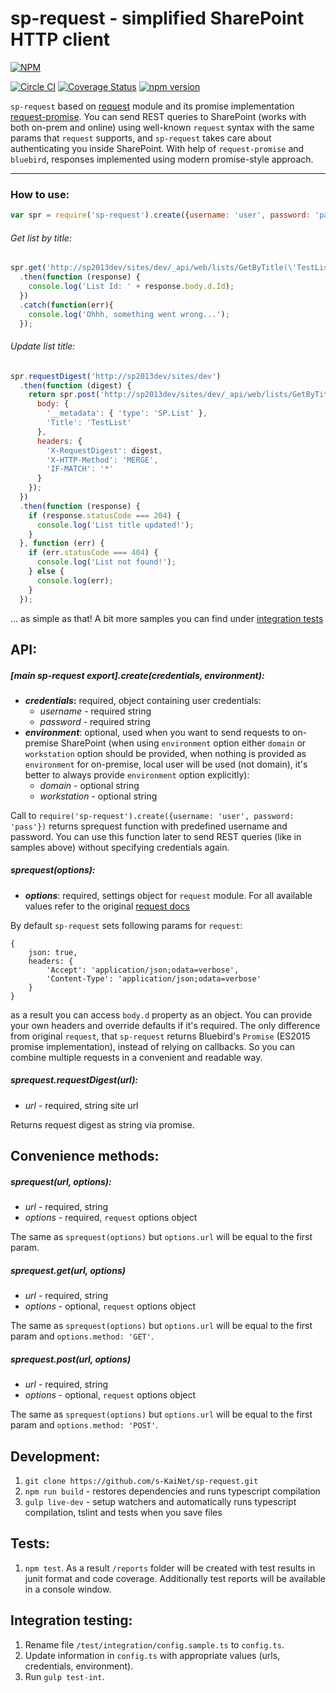 # sp-request - simplified SharePoint HTTP client
[![NPM](https://nodei.co/npm/sp-request.png?mini=true)](https://nodei.co/npm/sp-request/)

[![Circle CI](https://circleci.com/gh/s-KaiNet/sp-request/tree/master.svg?style=shield&circle-token=c550cd1b34315e710c5e751dd4cffe5cb8e694fe)](https://circleci.com/gh/s-KaiNet/sp-request/tree/master)
[![Coverage Status](https://coveralls.io/repos/github/s-KaiNet/sp-request/badge.svg?branch=master)](https://coveralls.io/github/s-KaiNet/sp-request?branch=master)
[![npm version](https://badge.fury.io/js/sp-request.svg)](https://badge.fury.io/js/sp-request)

 `sp-request` based on [request](https://github.com/request/request) module and its promise implementation [request-promise](https://github.com/request/request-promise). You can send REST queries to SharePoint (works with both on-prem and online) using well-known `request` syntax with the same params that `request` supports, and `sp-request` takes care about authenticating you inside SharePoint. With help of `request-promise` and `bluebird`, responses implemented using modern promise-style approach.

---

### How to use:
```javascript
var spr = require('sp-request').create({username: 'user', password: 'pass'});
```
###### Get list by title:
```javascript
spr.get('http://sp2013dev/sites/dev/_api/web/lists/GetByTitle(\'TestList\')')
  .then(function (response) {
    console.log('List Id: ' + response.body.d.Id);
  })
  .catch(function(err){
    console.log('Ohhh, something went wrong...');
  });
```
###### Update list title:
```javascript
spr.requestDigest('http://sp2013dev/sites/dev')
  .then(function (digest) {
    return spr.post('http://sp2013dev/sites/dev/_api/web/lists/GetByTitle(\'TestList\')', {
      body: {
        '__metadata': { 'type': 'SP.List' },
        'Title': 'TestList'
      },
      headers: {
        'X-RequestDigest': digest,
        'X-HTTP-Method': 'MERGE',
        'IF-MATCH': '*'
      }
    });
  })
  .then(function (response) {
    if (response.statusCode === 204) {
      console.log('List title updated!');
    }
  }, function (err) {
    if (err.statusCode === 404) {
      console.log('List not found!');
    } else {
      console.log(err);
    }
  });
```
... as simple as that! A bit more samples you can find under [integration tests](https://github.com/s-KaiNet/sp-request/blob/master/test/integration/integration.spec.ts)

## API:
##### [main sp-request export].create(credentials, environment):
 - **_credentials_:** required, object containing user credentials:
   - _username_ - required string
   - _password_ - required string
 - **_environment_**: optional, used when you want to send requests to on-premise SharePoint (when using `environment` option either `domain` or `workstation` option should be provided, when nothing is provided as `environment` for on-premise, local user will be used (not domain), it's better to always provide `environment` option explicitly):
   - _domain_ - optional string
   - _workstation_ - optional string

Call to `require('sp-request').create({username: 'user', password: 'pass'})` returns sprequest function with predefined username and password. You can use this function later to send REST queries (like in samples above) without specifying credentials again.
##### sprequest(options):
 - **_options_**: required, settings object for `request` module. For all available values refer to the original [request docs](https://github.com/request/request#requestoptions-callback)

By default `sp-request` sets following params for `request`:
```
{
    json: true,
    headers: {
        'Accept': 'application/json;odata=verbose',
        'Content-Type': 'application/json;odata=verbose'
    }
}
```
as a result you can access `body.d` property as an object. You can provide your own headers and override defaults if it's required.
The only difference from original `request`, that `sp-request` returns Bluebird's `Promise` (ES2015 promise implementation), instead of relying on callbacks. So you can combine multiple requests in a convenient and readable way.
##### sprequest.requestDigest(url):
 - _url_ - required, string site url

Returns request digest as string via promise.
## Convenience methods:
##### sprequest(url, options):
 - _url_ - required, string
 - _options_ - required, `request` options object

The same as `sprequest(options)` but `options.url` will be equal to the first param.
##### sprequest.get(url, options)
 - _url_ - required, string
 - _options_ - optional, `request` options object

The same as `sprequest(options)` but `options.url` will be equal to the first param and `options.method: 'GET'`.
##### sprequest.post(url, options)
 - _url_ - required, string
 - _options_ - optional, `request` options object

The same as `sprequest(options)` but `options.url` will be equal to the first param and `options.method: 'POST'`.

## Development:
1. `git clone https://github.com/s-KaiNet/sp-request.git`
2. `npm run build` - restores dependencies and runs typescript compilation
3. `gulp live-dev` - setup watchers and automatically runs typescript compilation, tslint and tests when you save files

## Tests:
1. `npm test`. As a result `/reports` folder will be created with test results in junit format and code coverage. Additionally test reports will be available in a console window.

## Integration testing:
1. Rename file `/test/integration/config.sample.ts` to `config.ts`.
2. Update information in `config.ts` with appropriate values (urls, credentials, environment).
3. Run `gulp test-int`.